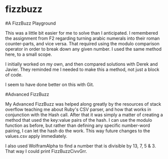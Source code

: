 fizzbuzz
========

#A FizzBuzz Playground

This was a little bit easier for me to solve than I anticipated. I remembered
the assignment from F2 regarding turning arabic numerals into their roman
counter-parts, and vice versa. That required using the modulo comparison
operator in order to break down any given number. I used the same method here,
to a small scope.

I initially worked on my own, and then compared solutions with Derek and Javier.
They reminded me I needed to make this a method, not just a block of code.

I seem to have done better on this with Git.

#Advanced FizzBuzz

My Advanced FizzBuzz was helped along greatly by the resources of stack overflow
teaching me about Ruby's CSV parser, and how that works in conjunction with the
Hash call. After that it was simply a matter of creating a method that used the
key:value pairs of the hash. I can use the modulo function as before, but rather
than defining any specific number-word pairing, I can let the hash do the work.
This way future changes to the values.csv apply immediately.

I also used WolframAlpha to find a number that is divisible by 13, 7, 5 & 3. That
way I could print FizzBuzzCivvGrr.
